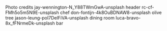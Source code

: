 Photo credits
jay-wennington-N_Y88TWmGwA-unsplash header
rc-cf-FMh5o5m5N9E-unsplash chef
don-fontijn-4k8OuBDNAW8-unsplash olive tree
jason-leung-poI7DelFiVA-unsplash dining room
luca-bravo-8x_fFNrmeDk-unsplash bar